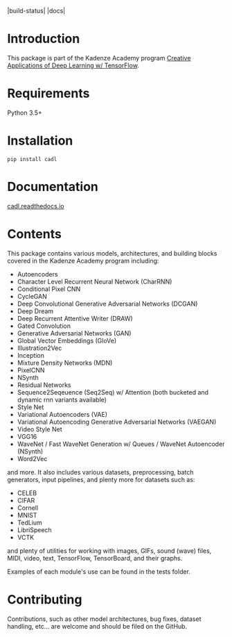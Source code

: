 |build-status| |docs|

# Introduction
This package is part of the Kadenze Academy program [Creative Applications of Deep Learning w/ TensorFlow](https://www.kadenze.com/programs/creative-applications-of-deep-learning-with-tensorflow).

# Requirements

Python 3.5+

# Installation

`pip install cadl`

# Documentation

[cadl.readthedocs.io](cadl.readthedocs.io)

# Contents 

This package contains various models, architectures, and building blocks covered in the Kadenze Academy program including:

* Autoencoders  
* Character Level Recurrent Neural Network (CharRNN)  
* Conditional Pixel CNN  
* CycleGAN  
* Deep Convolutional Generative Adversarial Networks (DCGAN)  
* Deep Dream  
* Deep Recurrent Attentive Writer (DRAW)  
* Gated Convolution  
* Generative Adversarial Networks (GAN)  
* Global Vector Embeddings (GloVe)  
* Illustration2Vec  
* Inception  
* Mixture Density Networks (MDN)  
* PixelCNN  
* NSynth  
* Residual Networks 
* Sequence2Seqeuence (Seq2Seq) w/ Attention (both bucketed and dynamic rnn variants available)  
* Style Net  
* Variational Autoencoders (VAE)  
* Variational Autoencoding Generative Adversarial Networks (VAEGAN)  
* Video Style Net  
* VGG16  
* WaveNet / Fast WaveNet Generation w/ Queues / WaveNet Autoencoder (NSynth)  
* Word2Vec  

and more.  It also includes various datasets, preprocessing, batch generators, input pipelines, and plenty more for datasets such as:

* CELEB  
* CIFAR  
* Cornell  
* MNIST  
* TedLium  
* LibriSpeech  
* VCTK  

and plenty of utilities for working with images, GIFs, sound (wave) files, MIDI, video, text, TensorFlow, TensorBoard, and their graphs.

Examples of each module's use can be found in the tests folder.

# Contributing

Contributions, such as other model architectures, bug fixes, dataset handling, etc... are welcome and should be filed on the GitHub.
